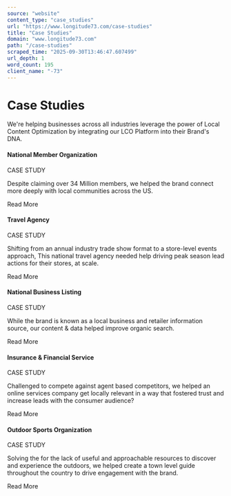 ```yaml
---
source: "website"
content_type: "case_studies"
url: "https://www.longitude73.com/case-studies"
title: "Case Studies"
domain: "www.longitude73.com"
path: "/case-studies"
scraped_time: "2025-09-30T13:46:47.607499"
url_depth: 1
word_count: 195
client_name: "-73"
---
```


# Case Studies

We're helping businesses across all industries leverage the power of Local Content Optimization by integrating our LCO Platform into their Brand's DNA.

#### National Member Organization

CASE STUDY

Despite claiming over 34 Million members, we helped the brand connect more deeply with local communities across the US.

Read More

#### Travel Agency

CASE STUDY

Shifting from an annual industry trade show format to a store-level events approach, This national travel agency needed help driving peak season lead actions for their stores, at scale.

Read More

#### National Business Listing

CASE STUDY

While the brand is known as a local business and retailer information source, our content & data helped improve organic search.

Read More

#### Insurance & Financial Service

CASE STUDY

Challenged to compete against agent based competitors, we helped an online services company get locally relevant in a way that fostered trust and increase leads with the consumer audience?

Read More

#### Outdoor Sports Organization

CASE STUDY

Solving the for the lack of useful and approachable resources to discover and experience the outdoors, we helped create a town level guide throughout the country to drive engagement with the brand.

Read More